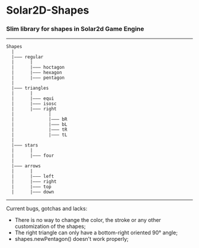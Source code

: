 # Solar2D-Shapes

### Slim library for shapes in Solar2d Game Engine 
---   
```
Shapes
  |
  |——— regular
  |      |
  |      |——— hoctagon
  |      |——— hexagon
  |      |——— pentagon
  |
  |——— triangles
  |      |
  |      |——— equi
  |      |——— isosc
  |      |——— right
  |             |
  |             |——— bR
  |             |——— bL
  |             |——— tR
  |             |——— tL
  |
  |——— stars
  |      |
  |      |——— four
  |
  |——— arrows
  |      |
  |      |——— left
  |      |——— right
  |      |——— top
  |      |——— down
```
---
Current bugs, gotchas and lacks:  
* There is no way to change the color, the stroke or any other customization of the shapes;
* The right triangle can only have a bottom-right oriented 90° angle;
* shapes.newPentagon() doesn't work properly;
